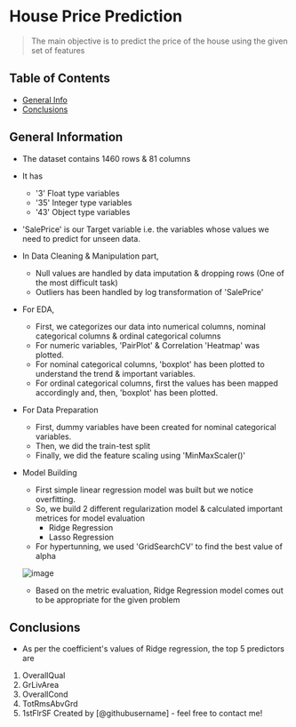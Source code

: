 # House Price Prediction
> The main objective is to predict the price of the house using the given set of features


## Table of Contents
* [General Info](#general-information)
* [Conclusions](#conclusions)

<!-- You can include any other section that is pertinent to your problem -->

## General Information

- The dataset contains 1460 rows & 81 columns
  
- It has
  -   '3' Float type variables
  -   '35' Integer type variables
  -   '43' Object type variables

 - 'SalePrice' is our Target variable i.e. the variables whose values we need to predict for unseen data.
   
 - In Data Cleaning & Manipulation part,
   - Null values are handled by data imputation & dropping rows (One of the most difficult task)
   - Outliers has been handled by log transformation of 'SalePrice'
     
  - For EDA,
    - First, we categorizes our data into numerical columns, nominal categorical columns & ordinal categorical columns
    - For numeric variables, 'PairPlot' & Correlation 'Heatmap' was plotted.
    - For nominal categorical columns, 'boxplot' has been plotted to understand the trend & important variables.
    - For ordinal categorical columns, first the values has been mapped accordingly and, then, 'boxplot' has been plotted.
      
  - For Data Preparation
    - First, dummy variables have been created for nominal categorical variables.
    - Then, we did the train-test split
    - Finally, we did the feature scaling using 'MinMaxScaler()'
      
  - Model Building
    - First simple linear regression model was built but we notice overfitting.
    - So, we build 2 different regularization model & calculated important metrices for model evaluation
      - Ridge Regression
      - Lasso Regression
     - For hypertunning, we used 'GridSearchCV' to find the best value of alpha
     
      ![image](https://github.com/Anirudh-Jayant/Advance_Regression_House_Prediction/assets/98637152/c4058355-33f9-4371-9be7-ef420ad16a3f)

    - Based on the metric evaluation, Ridge Regression model comes out to be appropriate for the given problem
      

## Conclusions
- As per the coefficient's values of Ridge regression, the top 5 predictors are
1. OverallQual     
2. GrLivArea     
3. OverallCond     
4. TotRmsAbvGrd     
5. 1stFlrSF 
Created by [@githubusername] - feel free to contact me!


<!-- Optional -->
<!-- ## License -->
<!-- This project is open source and available under the [... License](). -->

<!-- You don't have to include all sections - just the one's relevant to your project -->

